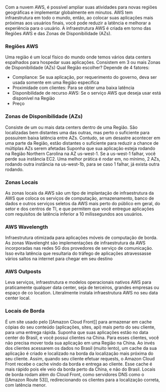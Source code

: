 
Com a nuvem AWS, é possível ampliar suas atividades para novas regiões geográficas e implementar globalmente em minutos.
AWS tem infraestrutura em todo o mundo, então, ao colocar suas aplicações mais próximas aos usuários finais, você pode reduzir a latência e melhorar a experiência para o usuário.
A infraestrutura AWS é criada em torno das Regiões AWS e das Zonas de Disponibilidade (AZs).

### Regiões AWS

Uma região é um local físico do mundo onde temos vários data centers espalhados para hospedar suas aplicações.
Consistem em 3 ou mais Zonas de Disponibilidade (AZs)
Qual Região escolher? Depende de 4 fatores:
 - Compliance: Se sua aplicação, por requerimento do governo, deva ser usada somente em uma Região específica
 - Proximidade com clientes: Para se obter uma baixa latência
 - Disponibilidade de recurso AWS: Se o serviço AWS que deseja usar está disponível na Região
 - Preço


### Zonas de Disponibilidade (AZs)

Consiste de um ou mais data centers dentro de uma Região.
São localizadas bem distantes uma das outras, mas perto o suficiente para possuírem baixa latência entre AZs.
Contudo, se um desastre acontecer em uma parte da Região, estão distantes o suficiente para reduzir a chance de múltiplas AZs serem afetadas
Suponha que sua aplicação esteja rodando na Região Northern Carolina na AZ us-west-1. Se a us-west-1 falhar, você perde sua instância EC2. 
Uma melhor prática é rodar em, no mínimo, 2 AZs, rodando outra instância na us-west-1b, para se caso 1 falhar, já exista outra rodando.


### Zonas Locais

As zonas locais da AWS são um tipo de implantação de infraestrutura da AWS que coloca os serviços de computação, armazenamento, banco de dados e outros serviços seletos da AWS mais perto do público em geral, do setor e dos centros de TI, e que permitem que você entregue aplicações com requisitos de latência inferior a 10 milissegundos aos usuários.


### AWS Wavelength

Infraestrutura otimizada para aplicações móveis de computação de borda. As zonas Wavelenght são implementações de infraestrutura da AWS incorporadas nas redes 5G dos provedores de serviço de comunicação.
Isso evita latência que resultaria do tráfego de aplicações atravessasse vários saltos na internet para chegar em seu destino


### AWS Outposts

Leva serviços, infraestrutura e modelos operacionais nativos AWS para praticamente qualquer data center, seja de terceiros, grandes empresas ou espaço de co location.
Literalmente instala infraestrutura AWS no seu data center local.


### Locais de Borda

É um site usado pelo [[Amazon Cloud Front]] para armazenar em cache cópias do seu conteúdo (aplicações, sites, api) mais perto do seu cliente, para uma entrega rápida.
Suponha que suas aplicações estão no data center do Brasil, e você possui clientes na China.
Para esses clientes, você não precisa mover toda sua aplicação em uma Região na China. Ao invés dos clientes acessarem os dados no Brasil (muito lento), um cache da sua aplicação é criado e localizado na borda da localização mais próxima do seu cliente.
Assim, quando seu cliente efetuar requests, o Amazon Cloud Front recebe o cache vindo da borda e entrega ao cliente. Esse cache é mais rápido pois ele veio da borda perto da China, e não do Brasil.
Locais de borda rodam além do Cloud Front, como servidores DNS como o [[Amazon Route 53]], redirecionando os clientes para a localização correta, com latência menor.